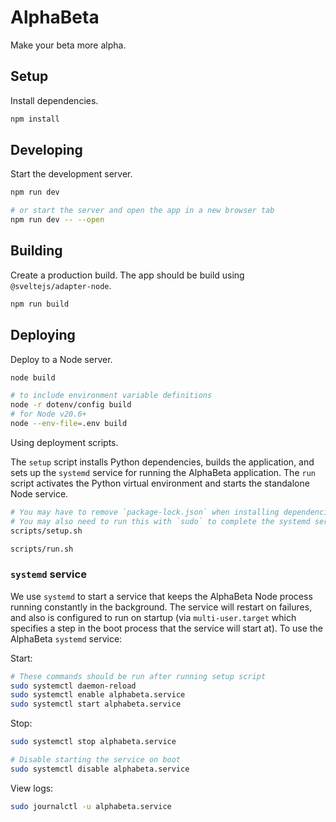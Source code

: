 # AlphaBeta

Make your beta more alpha.

## Setup

Install dependencies.

```bash
npm install
```

## Developing

Start the development server.

```bash
npm run dev

# or start the server and open the app in a new browser tab
npm run dev -- --open
```

## Building

Create a production build. The app should be build using `@sveltejs/adapter-node`.

```bash
npm run build
```

## Deploying

Deploy to a Node server.

```bash
node build

# to include environment variable definitions
node -r dotenv/config build
# for Node v20.6+
node --env-file=.env build
```

Using deployment scripts.

The `setup` script installs Python dependencies, builds the application, and sets up the `systemd` service for running the AlphaBeta application.
The `run` script activates the Python virtual environment and starts the standalone Node service.

```bash
# You may have to remove `package-lock.json` when installing dependencies on certain deployment platforms
# You may also need to run this with `sudo` to complete the systemd service setup
scripts/setup.sh

scripts/run.sh
```

### `systemd` service

We use `systemd` to start a service that keeps the AlphaBeta Node process running constantly in the background.
The service will restart on failures, and also is configured to run on startup
(via `multi-user.target` which specifies a step in the boot process that the service will start at).
To use the AlphaBeta `systemd` service:

Start:

```bash
# These commands should be run after running setup script
sudo systemctl daemon-reload
sudo systemctl enable alphabeta.service
sudo systemctl start alphabeta.service
```

Stop:

```bash
sudo systemctl stop alphabeta.service

# Disable starting the service on boot
sudo systemctl disable alphabeta.service
```

View logs:

```bash
sudo journalctl -u alphabeta.service
```
